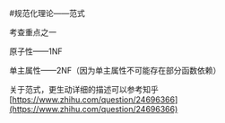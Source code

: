 #规范化理论——范式

考查重点之一

原子性——1NF

单主属性——2NF（因为单主属性不可能存在部分函数依赖）

关于范式，更生动详细的描述可以参考知乎[https://www.zhihu.com/question/24696366](https://www.zhihu.com/question/24696366)